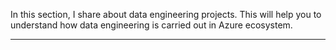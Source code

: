 
In this section, I share about data engineering projects. This will help you to understand how data engineering is carried out in Azure ecosystem.

---